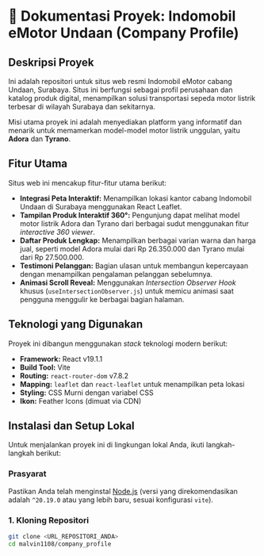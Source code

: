 # 🛵 Dokumentasi Proyek: Indomobil eMotor Undaan (Company Profile)

## Deskripsi Proyek

Ini adalah repositori untuk situs web resmi Indomobil eMotor cabang Undaan, Surabaya. Situs ini berfungsi sebagai profil perusahaan dan katalog produk digital, menampilkan solusi transportasi sepeda motor listrik terbesar di wilayah Surabaya dan sekitarnya.

Misi utama proyek ini adalah menyediakan platform yang informatif dan menarik untuk memamerkan model-model motor listrik unggulan, yaitu **Adora** dan **Tyrano**.

## Fitur Utama

Situs web ini mencakup fitur-fitur utama berikut:

* **Integrasi Peta Interaktif:** Menampilkan lokasi kantor cabang Indomobil Undaan di Surabaya menggunakan React Leaflet.
* **Tampilan Produk Interaktif 360°:** Pengunjung dapat melihat model motor listrik Adora dan Tyrano dari berbagai sudut menggunakan fitur *interactive 360 viewer*.
* **Daftar Produk Lengkap:** Menampilkan berbagai varian warna dan harga jual, seperti model Adora mulai dari Rp 26.350.000 dan Tyrano mulai dari Rp 27.500.000.
* **Testimoni Pelanggan:** Bagian ulasan untuk membangun kepercayaan dengan menampilkan pengalaman pelanggan sebelumnya.
* **Animasi Scroll Reveal:** Menggunakan *Intersection Observer Hook* khusus (`useIntersectionObserver.js`) untuk memicu animasi saat pengguna menggulir ke berbagai bagian halaman.

## Teknologi yang Digunakan

Proyek ini dibangun menggunakan *stack* teknologi modern berikut:

* **Framework:** React v19.1.1
* **Build Tool:** Vite
* **Routing:** `react-router-dom` v7.8.2
* **Mapping:** `leaflet` dan `react-leaflet` untuk menampilkan peta lokasi
* **Styling:** CSS Murni dengan variabel CSS
* **Ikon:** Feather Icons (dimuat via CDN)

## Instalasi dan Setup Lokal

Untuk menjalankan proyek ini di lingkungan lokal Anda, ikuti langkah-langkah berikut:

### Prasyarat

Pastikan Anda telah menginstal [Node.js](https://nodejs.org/) (versi yang direkomendasikan adalah `^20.19.0` atau yang lebih baru, sesuai konfigurasi `vite`).

### 1. Kloning Repositori

```bash
git clone <URL_REPOSITORI_ANDA>
cd malvin1108/company_profile
